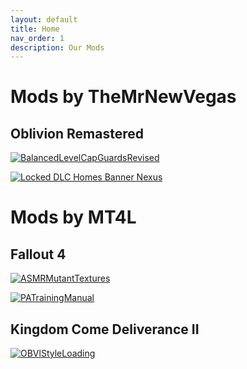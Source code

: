 ```yaml
---
layout: default
title: Home
nav_order: 1
description: Our Mods
---
```


# Mods by TheMrNewVegas

## Oblivion Remastered

[![BalancedLevelCapGuardsRevised](https://github.com/user-attachments/assets/090b263e-f78d-4386-8fd0-1d41aa6bf4de)](https://www.nexusmods.com/oblivionremastered/mods/4008)

[![Locked DLC Homes Banner Nexus](https://raw.githubusercontent.com/TheMrNewVegas/TheMrNewVegas.github.io/refs/heads/main/Resources/Mod%20%26%20Patch%20Image%20Repo/Locked%20DLC%20Homes/LDLCHbycpage.png)](https://www.nexusmods.com/oblivionremastered/mods/4263?tab=description)


# Mods by MT4L

## Fallout 4

[![ASMRMutantTextures](https://raw.githubusercontent.com/TheMrNewVegas/TheMrNewVegas.github.io/refs/heads/main/Resources/capcom/94181-1748902728-2027523236%20(1).png)](https://www.nexusmods.com/fallout4/mods/94181)

[![PATrainingManual](https://raw.githubusercontent.com/TheMrNewVegas/TheMrNewVegas.github.io/refs/heads/main/Resources/capcom/Photo87.png)](https://www.nexusmods.com/fallout4/mods/94027)

## Kingdom Come Deliverance II

[![OBVlStyleLoading](https://raw.githubusercontent.com/TheMrNewVegas/TheMrNewVegas.github.io/refs/heads/main/Resources/capcom/633-1739755171-2039150839%20(1).png)](https://www.nexusmods.com/kingdomcomedeliverance2/mods/633)
